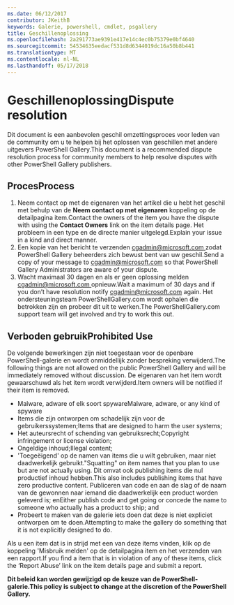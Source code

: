 ```yaml
---
ms.date: 06/12/2017
contributor: JKeithB
keywords: Galerie, powershell, cmdlet, psgallery
title: Geschillenoplossing
ms.openlocfilehash: 2a291773ae9391e417e14c4ec0b75379e0bf4640
ms.sourcegitcommit: 54534635eedacf531d8d6344019dc16a50b8b441
ms.translationtype: MT
ms.contentlocale: nl-NL
ms.lasthandoff: 05/17/2018
---
```

# <a name="dispute-resolution"></a><span data-ttu-id="03bbe-103">Geschillenoplossing</span><span class="sxs-lookup"><span data-stu-id="03bbe-103">Dispute resolution</span></span>

<span data-ttu-id="03bbe-104">Dit document is een aanbevolen geschil omzettingsproces voor leden van de community om u te helpen bij het oplossen van geschillen met andere uitgevers PowerShell Gallery.</span><span class="sxs-lookup"><span data-stu-id="03bbe-104">This document is a recommended dispute resolution process for community members to help resolve disputes with other PowerShell Gallery publishers.</span></span>

## <a name="process"></a><span data-ttu-id="03bbe-105">Proces</span><span class="sxs-lookup"><span data-stu-id="03bbe-105">Process</span></span>

1. <span data-ttu-id="03bbe-106">Neem contact op met de eigenaren van het artikel die u hebt het geschil met behulp van de **Neem contact op met eigenaren** koppeling op de detailpagina item.</span><span class="sxs-lookup"><span data-stu-id="03bbe-106">Contact the owners of the item you have the dispute with using the **Contact Owners** link on the item details page.</span></span>
<span data-ttu-id="03bbe-107">Het probleem in een type en de directe manier uitgelegd.</span><span class="sxs-lookup"><span data-stu-id="03bbe-107">Explain your issue in a kind and direct manner.</span></span>
2. <span data-ttu-id="03bbe-108">Een kopie van het bericht te verzenden [ cgadmin@microsoft.com ](mailto:cgadmin@microsoft.com) zodat PowerShell Gallery beheerders zich bewust bent van uw geschil.</span><span class="sxs-lookup"><span data-stu-id="03bbe-108">Send a copy of your message to [cgadmin@microsoft.com](mailto:cgadmin@microsoft.com) so that PowerShell Gallery Administrators are aware of your dispute.</span></span>
3. <span data-ttu-id="03bbe-109">Wacht maximaal 30 dagen en als er geen oplossing melden [ cgadmin@microsoft.com ](mailto:cgadmin@microsoft.com) opnieuw.</span><span class="sxs-lookup"><span data-stu-id="03bbe-109">Wait a maximum of 30 days and if you don’t have resolution notify [cgadmin@microsoft.com](mailto:cgadmin@microsoft.com) again.</span></span>
<span data-ttu-id="03bbe-110">Het ondersteuningsteam PowerShellGallery.com wordt ophalen die betrokken zijn en probeer dit uit te werken.</span><span class="sxs-lookup"><span data-stu-id="03bbe-110">The PowerShellGallery.com support team will get involved and try to work this out.</span></span>


## <a name="prohibited-use"></a><span data-ttu-id="03bbe-111">Verboden gebruik</span><span class="sxs-lookup"><span data-stu-id="03bbe-111">Prohibited Use</span></span>

<span data-ttu-id="03bbe-112">De volgende bewerkingen zijn niet toegestaan voor de openbare PowerShell-galerie en wordt onmiddellijk zonder bespreking verwijderd.</span><span class="sxs-lookup"><span data-stu-id="03bbe-112">The following things are not allowed on the public PowerShell Gallery and will be immediately removed without discussion.</span></span>  <span data-ttu-id="03bbe-113">De eigenaren van het item wordt gewaarschuwd als het item wordt verwijderd.</span><span class="sxs-lookup"><span data-stu-id="03bbe-113">Item owners will be notified if their item is removed.</span></span>

- <span data-ttu-id="03bbe-114">Malware, adware of elk soort spyware</span><span class="sxs-lookup"><span data-stu-id="03bbe-114">Malware, adware, or any kind of spyware</span></span>
- <span data-ttu-id="03bbe-115">Items die zijn ontworpen om schadelijk zijn voor de gebruikerssystemen;</span><span class="sxs-lookup"><span data-stu-id="03bbe-115">Items that are designed to harm the user systems;</span></span>
- <span data-ttu-id="03bbe-116">Het auteursrecht of schending van gebruiksrecht;</span><span class="sxs-lookup"><span data-stu-id="03bbe-116">Copyright infringement or license violation;</span></span>
- <span data-ttu-id="03bbe-117">Ongeldige inhoud;</span><span class="sxs-lookup"><span data-stu-id="03bbe-117">Illegal content;</span></span>
- <span data-ttu-id="03bbe-118">'Toegeëigend' op de namen van items die u wilt gebruiken, maar niet daadwerkelijk gebruikt.</span><span class="sxs-lookup"><span data-stu-id="03bbe-118">"Squatting" on item names that you plan to use but are not actually using.</span></span> <span data-ttu-id="03bbe-119">Dit omvat ook publishing items die nul productief inhoud hebben.</span><span class="sxs-lookup"><span data-stu-id="03bbe-119">This also includes publishing items that have zero productive content.</span></span>
<span data-ttu-id="03bbe-120">Publiceren van code en aan de slag of de naam van de gewonnen naar iemand die daadwerkelijk een product worden geleverd is; en</span><span class="sxs-lookup"><span data-stu-id="03bbe-120">Either publish code and get going or concede the name to someone who actually has a product to ship; and</span></span>
- <span data-ttu-id="03bbe-121">Probeert te maken van de galerie iets doen dat deze is niet expliciet ontworpen om te doen.</span><span class="sxs-lookup"><span data-stu-id="03bbe-121">Attempting to make the gallery do something that it is not explicitly designed to do.</span></span>


<span data-ttu-id="03bbe-122">Als u een item dat is in strijd met een van deze items vinden, klik op de koppeling 'Misbruik melden' op de detailpagina item en het verzenden van een rapport.</span><span class="sxs-lookup"><span data-stu-id="03bbe-122">If you find a item that is in violation of any of these items, click the ‘Report Abuse’ link on the item details page and submit a report.</span></span>

<span data-ttu-id="03bbe-123">**Dit beleid kan worden gewijzigd op de keuze van de PowerShell-galerie.**</span><span class="sxs-lookup"><span data-stu-id="03bbe-123">**This policy is subject to change at the discretion of the PowerShell Gallery.**</span></span>